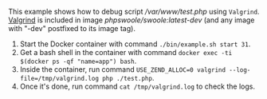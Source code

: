 This example shows how to debug script _/var/www/test.php_ using `Valgrind`. [Valgrind](http://valgrind.org/) is
included in image _phpswoole/swoole:latest-dev_ (and any image with "-dev" postfixed to its image tag).

1. Start the Docker container with command `./bin/example.sh start 31`.
2. Get a bash shell in the container with command `docker exec -ti $(docker ps -qf "name=app") bash`.
3. Inside the container, run command `USE_ZEND_ALLOC=0 valgrind --log-file=/tmp/valgrind.log php ./test.php`.
4. Once it's done, run command `cat /tmp/valgrind.log` to check the logs.
